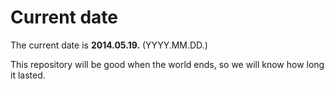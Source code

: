 # Current date

The current date is **2014.05.19.** (YYYY.MM.DD.)

This repository will be good when the world ends, so we will know how long it lasted.